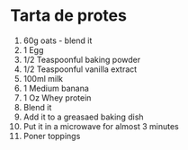 # Tarta de protes

1. 60g oats - blend it 
1. 1 Egg 
1. 1/2 Teaspoonful baking powder  
1. 1/2 Teaspoonful vanilla extract  
1. 100ml milk    
1. 1 Medium banana  
1. 1 Oz Whey protein 
1. Blend it   
1. Add it to a greasaed baking dish 
1. Put it in a microwave for almost 3 minutes
2. Poner toppings
